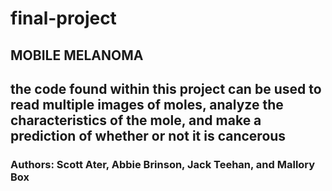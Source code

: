# final-project
## MOBILE MELANOMA
## the code found within this project can be used to read multiple images of moles, analyze the characteristics of the mole, and make a prediction of whether or not it is cancerous
### Authors: Scott Ater, Abbie Brinson, Jack Teehan, and Mallory Box
